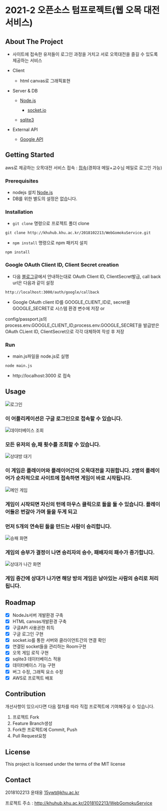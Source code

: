 
  

# 2021-2 오픈소스 텀프로젝트(웹 오목 대전 서비스)

  

## About The Project

  

* 사이트에 접속한 유저들이 로그인 과정을 거치고 서로 오목대전을 즐길 수 있도록 제공하는 서비스

  


  

- Client

	* html canvas로 그래픽표현

- Server & DB

	*  [Node.js](https://nodejs.org/ko/download/)

		* [socket.io](https://socket.io)

	*  [sqlite3](https://www.sqlite.org/index.html)

- External API
	
  * [Google API](https://console.cloud.google.com/)

  

## Getting Started

   aws로 제공하는 오목대전 서비스 접속 : [접속](http://ec2-3-35-234-116.ap-northeast-2.compute.amazonaws.com:3000)(경희대 메일+교수님 메일로 로그인 가능)

### Prerequisites

* nodejs 설치 [Node.js](https://nodejs.org/ko/download/)
* DB를 위한 별도의 설정은 없습니다.

  

### Installation

*  `git clone` 명령으로 프로젝트 폴더 clone

```
git clone http://khuhub.khu.ac.kr/2018102213/WebGomokuService.git
```

  

*  `npm install` 명령으로 npm 패키지 설치

```
npm install
```

  

### Google OAuth Client ID, Client Secret creation

* 다음 [블로그](https://www.a-mean-blog.com/ko/blog/%EB%8B%A8%ED%8E%B8%EA%B0%95%EC%A2%8C/_/Node-JS-%EC%84%9C%EB%B2%84%EC%97%90-%EA%B5%AC%EA%B8%80-%EC%86%8C%EC%85%9C-%EB%A1%9C%EA%B7%B8%EC%9D%B8-%EA%B8%B0%EB%8A%A5-%EB%84%A3%EA%B8%B0-1-2-Google-OAuth-Client-ID-Client-Secret-%EC%83%9D%EC%84%B1%EB%B0%A9%EB%B2%95)글에서 안내하는대로 OAuth Client ID, ClientSecret발급, call back url은 다음과 같이 설정

```
http://localhost:3000/auth/google/callback
```




  

* Google OAuth client ID를 GOOGLE_CLIENT_ID로, secret을 GOOGLE_SECRET로 시스템 환경 변수에 저장 or

config/passport.js의 process.env.GOOGLE_CLIENT_ID,process.env.GOOGLE_SECRET을 발급받은 OAuth CLient ID, ClientSecret으로 각각 대체하여 작성 후 저장

### Run

* main.js파일을 node.js로 실행

```
node main.js
```

* http://localhost:3000 로 접속



## Usage

  ![로그인](./image/Login.PNG)
  ### 이 어플리케이션은 구글 로그인으로 접속할 수 있습니다.
  ![데이터베이스 조회](./image/Database.PNG)
  ### 모든 유저의 승,패 횟수를 조회할 수 있습니다. 
  ![상대방 대기](./image/Waiting.PNG)
  ### 이 게임은 플레이어와 플레이어간의 오목대전을 지원합니다. 2명의 플레이어가 순차적으로 사이트에 접속하면 게임이 바로 시작됩니다.
  ![메인 게임](./image/Main.PNG)
  ### 게임이 시작되면 자신의 턴에 마우스 클릭으로 돌을 둘 수 있습니다. 플레이어들은 번갈아 가며 돌을 두게 되고
  ### 먼저 5개의 연속된 돌을 만드는 사람이 승리합니다.
  ![승패 화면](./image/Win.PNG)
  ### 게임의 승부가 결정이 나면 승리자의 승수, 패배자의 패수가 증가합니다. 
  ![상대가 나간 화면](./image/Left.PNG)
  ### 게임 중간에 상대가 나가면 해당 방의 게임은 남아있는 사람의 승리로 처리됩니다.
  
  
  

## Roadmap

  - [x] NodeJs서버 개발환경 구축
  - [x] HTML canvas개발환경 구축
  - [x] 구글API 사용권한 취득
  - [x] 구글 로그인 구현
  - [x] socket.io를 통한 서버와 클라이언트간의 연결 확인
  - [x] 연결된 socket들을 관리하는  Room구현 
  - [x] 오목 게임 로직 구현
  - [x] sqlite3 데이터베이스 적용
  - [x] 데이터베이스 기능 구현
  - [x] 버그 수정, 그래픽 요소 수정
  - [x] AWS로 프로젝트 배포 

## Contribution

  개선사항이 있으시다면 다음 절차를 따라 직접 프로젝트에 기여해주실 수 있습니다.

1.  프로젝트 Fork
2.  Feature Branch생성
3.  Fork한 프로젝트에 Commit, Push
5.  Pull Request요청

## License
This project is licensed under the terms of the MIT license
## Contact

  

2018102213 윤태웅 15ywt@khu.ac.kr

  

프로젝트 주소 : http://khuhub.khu.ac.kr/2018102213/WebGomokuService 